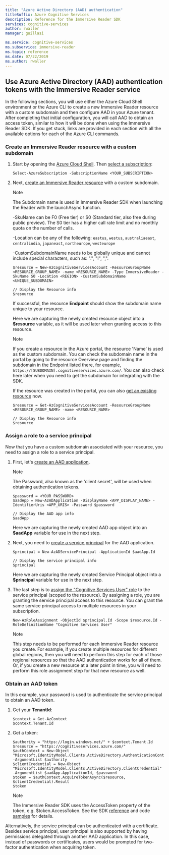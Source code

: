 ```yaml
---
title: "Azure Active Directory (AAD) authentication"
titleSuffix: Azure Cognitive Services
description: Reference for the Immersive Reader SDK
services: cognitive-services
author: rwaller
manager: guillasi

ms.service: cognitive-services
ms.subservice: immersive-reader
ms.topic: reference
ms.date: 07/22/2019
ms.author: rwaller
---
```


## Use Azure Active Directory (AAD) authentication tokens with the Immersive Reader service

In the following sections, you will use either the Azure Cloud Shell environment or the Azure CLI to create a new Immersive Reader resource with a custom subdomain and then configure AAD in your Azure tenant. After completing that initial configuration, you will call AAD to obtain an access token, similar to how it will be done when using the Immersive Reader SDK. If you get stuck, links are provided in each section with all the available options for each of the Azure CLI commands.

### Create an Immersive Reader resource with a custom subdomain

1. Start by opening the [Azure Cloud Shell](https://docs.microsoft.com/en-us/azure/cloud-shell/overview). Then [select a subscription](https://docs.microsoft.com/powershell/module/servicemanagement/azure/select-azuresubscription?view=azuresmps-4.0.0#description):

   ```azurecli-interactive
   Select-AzureSubscription -SubscriptionName <YOUR_SUBSCRIPTION>
   ```

2. Next, [create an Immersive Reader resource](https://docs.microsoft.com/powershell/module/az.cognitiveservices/new-azcognitiveservicesaccount?view=azps-1.8.0) with a custom subdomain. 

   >[!NOTE]
   > The Subdomain name is used in Immersive Reader SDK when launching the Reader with the launchAsync function.

   -SkuName can be F0 (Free tier) or S0 (Standard tier, also free during public preview). The S0 tier has a higher call rate limit and no monthly quota on the number of calls.

   -Location can be any of the following: `eastus`, `westus`, `australiaeast`, `centralindia`, `japaneast`, `northeurope`, `westeurope`
   
   -CustomSubdomainName needs to be globally unique and cannot include special characters, such as: ".", "!", ",".


   ```azurecli-interactive
   $resource = New-AzCognitiveServicesAccount -ResourceGroupName <RESOURCE_GROUP_NAME> -name <RESOURCE_NAME> -Type ImmersiveReader -SkuName S0 -Location <REGION> -CustomSubdomainName <UNIQUE_SUBDOMAIN>

   // Display the Resource info
   $resource
   ```

   If successful, the resource **Endpoint** should show the subdomain name unique to your resource.

   Here we are capturing the newly created resource object into a **$resource** variable, as it will be used later when granting access to this resource.


   >[!NOTE]
   > If you create a resource in the Azure portal, the resource 'Name' is used as the custom subdomain. You can check the subdomain name in the portal by going to the resource Overview page and finding the subdomain in the Endpoint listed there, for example, `https://[SUBDOMAIN].cognitiveservices.azure.com/`. You can also check here later when you need to get the subdomain for integrating with the SDK.

   If the resource was created in the portal, you can also [get an existing resource](https://docs.microsoft.com/en-us/powershell/module/az.cognitiveservices/get-azcognitiveservicesaccount?view=azps-1.8.0) now.

   ```azurecli-interactive
   $resource = Get-AzCognitiveServicesAccount -ResourceGroupName <RESOURCE_GROUP_NAME> -name <RESOURCE_NAME>

   // Display the Resource info
   $resource
   ```   

### Assign a role to a service principal

Now that you have a custom subdomain associated with your resource, you need to assign a role to a service principal.

1. First, let's [create an AAD application](https://docs.microsoft.com/powershell/module/Az.Resources/New-AzADApplication?view=azps-1.8.0).

   >[!NOTE]
   > The Password, also known as the 'client secret', will be used when obtaining authentication tokens.

   ```azurecli-interactive
   $password = <YOUR_PASSWORD>
   $aadApp = New-AzADApplication -DisplayName <APP_DISPLAY_NAME> -IdentifierUris <APP_URIS> -Password $password

   // Display the AAD app info
   $aadApp
   ```

   Here we are capturing the newly created AAD app object into an **$aadApp** variable for use in the next step.   

2. Next, you need to [create a service principal](https://docs.microsoft.com/powershell/module/az.resources/new-azadserviceprincipal?view=azps-1.8.0) for the AAD application.

   ```azurecli-interactive
   $principal = New-AzADServicePrincipal -ApplicationId $aadApp.Id

   // Display the service principal info
   $principal
   ```

   Here we are capturing the newly created Service Principal object into a **$principal** variable for use in the next step.


3. The last step is to [assign the "Cognitive Services User" role](https://docs.microsoft.com/powershell/module/az.Resources/New-azRoleAssignment?view=azps-1.8.0) to the service principal (scoped to the resource). By assigning a role, you are granting the service principal access to this resource. You can grant the same service principal access to multiple resources in your subscription.

   ```azurecli-interactive
   New-AzRoleAssignment -ObjectId $principal.Id -Scope $resource.Id -RoleDefinitionName "Cognitive Services User"
   ```

   >[!NOTE]
   > This step needs to be performed for each Immersive Reader resource you create. For example, if you create multiple resources for different global regions, then you will need to perform this step for each of those regional resources so that the AAD authentication works for all of them. Or, if you create a new resource at a later point in time, you will need to perform this role assignment step for that new resource as well.


### Obtain an AAD token

In this example, your password is used to authenticate the service principal to obtain an AAD token.

1. Get your **TenantId**:
   ```azurecli-interactive
   $context = Get-AzContext
   $context.Tenant.Id
   ```

2. Get a token:
   ```azurecli-interactive
   $authority = "https://login.windows.net/" + $context.Tenant.Id
   $resource = "https://cognitiveservices.azure.com/"
   $authContext = New-Object "Microsoft.IdentityModel.Clients.ActiveDirectory.AuthenticationContext" -ArgumentList $authority
   $clientCredential = New-Object "Microsoft.IdentityModel.Clients.ActiveDirectory.ClientCredential" -ArgumentList $aadApp.ApplicationId, $password
   $token = $authContext.AcquireTokenAsync($resource, $clientCredential).Result
   $token
   ```

   >[!NOTE]
   > The Immersive Reader SDK uses the AccessToken property of the token, e.g. $token.AccessToken. See the SDK [reference](reference.md) and code [samples](https://github.com/microsoft/immersive-reader-sdk/tree/master/samples) for details.

Alternatively, the service principal can be authenticated with a certificate. Besides service principal, user principal is also supported by having permissions delegated through another AAD application. In this case, instead of passwords or certificates, users would be prompted for two-factor authentication when acquiring token.